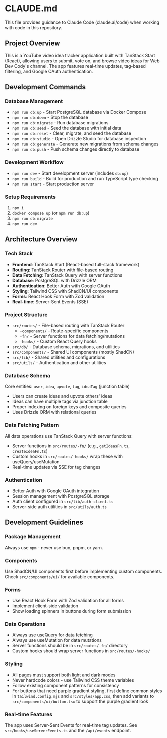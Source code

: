 # CLAUDE.md

This file provides guidance to Claude Code (claude.ai/code) when working with code in this repository.

## Project Overview

This is a YouTube video idea tracker application built with TanStack Start (React), allowing users to submit, vote on, and browse video ideas for Web Dev Cody's channel. The app features real-time updates, tag-based filtering, and Google OAuth authentication.

## Development Commands

### Database Management
- `npm run db:up` - Start PostgreSQL database via Docker Compose
- `npm run db:down` - Stop the database
- `npm run db:migrate` - Run database migrations
- `npm run db:seed` - Seed the database with initial data
- `npm run db:reset` - Clear, migrate, and seed the database
- `npm run db:studio` - Open Drizzle Studio for database inspection
- `npm run db:generate` - Generate new migrations from schema changes
- `npm run db:push` - Push schema changes directly to database

### Development Workflow
- `npm run dev` - Start development server (includes `db:up`)
- `npm run build` - Build for production and run TypeScript type checking
- `npm run start` - Start production server

### Setup Requirements
1. `npm i`
2. `docker compose up` (or `npm run db:up`)
3. `npm run db:migrate`
4. `npm run dev`

## Architecture Overview

### Tech Stack
- **Frontend**: TanStack Start (React-based full-stack framework)
- **Routing**: TanStack Router with file-based routing
- **Data Fetching**: TanStack Query with server functions
- **Database**: PostgreSQL with Drizzle ORM
- **Authentication**: Better Auth with Google OAuth
- **Styling**: Tailwind CSS with ShadCN/UI components
- **Forms**: React Hook Form with Zod validation
- **Real-time**: Server-Sent Events (SSE)

### Project Structure
- `src/routes/` - File-based routing with TanStack Router
  - `-components/` - Route-specific components
  - `-fn/` - Server functions for data fetching/mutations
  - `-hooks/` - Custom React Query hooks
- `src/db/` - Database schema, migrations, and utilities
- `src/components/` - Shared UI components (mostly ShadCN)
- `src/lib/` - Shared utilities and configurations
- `src/utils/` - Authentication and other utilities

### Database Schema
Core entities: `user`, `idea`, `upvote`, `tag`, `ideaTag` (junction table)
- Users can create ideas and upvote others' ideas
- Ideas can have multiple tags via junction table
- Proper indexing on foreign keys and composite queries
- Uses Drizzle ORM with relational queries

### Data Fetching Pattern
All data operations use TanStack Query with server functions:
- Server functions in `src/routes/-fn/` (e.g., `getIdeasFn.ts`, `createIdeaFn.ts`)
- Custom hooks in `src/routes/-hooks/` wrap these with useQuery/useMutation
- Real-time updates via SSE for tag changes

### Authentication
- Better Auth with Google OAuth integration
- Session management with PostgreSQL storage
- Auth client configured in `src/lib/auth-client.ts`
- Server-side auth utilities in `src/utils/auth.ts`

## Development Guidelines

### Package Management
Always use `npm` - never use bun, pnpm, or yarn.

### Components
Use ShadCN/UI components first before implementing custom components. Check `src/components/ui/` for available components.

### Forms
- Use React Hook Form with Zod validation for all forms
- Implement client-side validation
- Show loading spinners in buttons during form submission

### Data Operations
- Always use useQuery for data fetching
- Always use useMutation for data mutations
- Server functions should be in `src/routes/-fn/` directory
- Custom hooks should wrap server functions in `src/routes/-hooks/`

### Styling
- All pages must support both light and dark modes
- Never hardcode colors - use Tailwind CSS theme variables
- Follow existing component patterns for consistency
- For buttons that need purple gradient styling, first define common styles in `tailwind.config.mjs` and `src/styles/app.css`, then add variants to `src/components/ui/button.tsx` to support the purple gradient look

### Real-time Features
The app uses Server-Sent Events for real-time tag updates. See `src/hooks/useServerEvents.ts` and the `/api/events` endpoint.